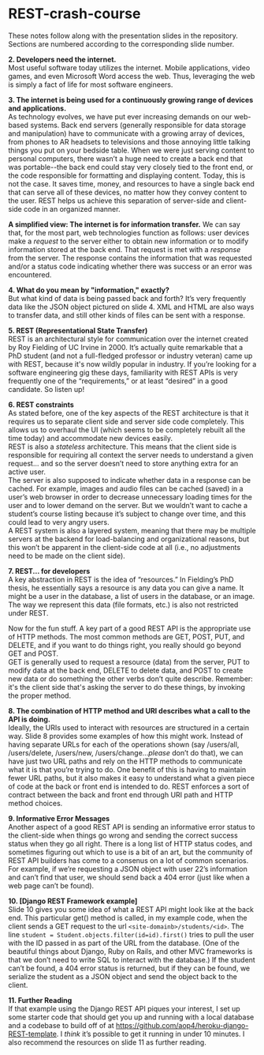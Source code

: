 # REST-crash-course

These notes follow along with the presentation slides in the repository. Sections are numbered according to the corresponding slide number.  

**2. Developers need the internet.**  
Most useful software today utilizes the internet. Mobile applications, video games, and even Microsoft Word access the web. Thus, leveraging the web is simply a fact of life for most software engineers.  

**3. The internet is being used for a continuously growing range of devices and applications.**  
As technology evolves, we have put ever increasing demands on our web-based systems. Back end servers (generally responsible for data storage and manipulation) have to communicate with a growing array of devices, from phones to AR headsets to televisions and those annoying little talking things you put on your bedside table. When we were just serving content to personal computers, there wasn’t a huge need to create a back end that was portable--the back end could stay very closely tied to the front end, or the code responsible for formatting and displaying content. Today, this is not the case. It saves time, money, and resources to have a single back end that can serve all of these devices, no matter how they convey content to the user. REST helps us achieve this separation of server-side and client-side code in an organized manner.  

**A simplified view: The internet is for information transfer.** We can say that, for the most part, web technologies function as follows: user devices make a *request* to the server either to obtain new information or to modify information stored at the back end. That request is met with a *response* from the server. The response contains the information that was requested and/or a status code indicating whether there was success or an error was encountered.

**4. What do you mean by "information," exactly?**  
But what kind of data is being passed back and forth? It’s very frequently data like the JSON object pictured on slide 4. XML and HTML are also ways to transfer data, and still other kinds of files can be sent with a response.  

**5. REST (Representational State Transfer)**  
REST is an architectural style for communication over the internet created by Roy Fielding of UC Irvine in 2000. It’s actually quite remarkable that a PhD student (and not a full-fledged professor or industry veteran) came up with REST, because it's now wildly popular in industry. If you’re looking for a software engineering gig these days, familiarity with REST APIs is very frequently one of the “requirements,” or at least “desired” in a good candidate. So listen up!  

**6. REST constraints**  
As stated before, one of the key aspects of the REST architecture is that it requires us to separate client side and server side code completely. This allows us to overhaul the UI (which seems to be completely rebuilt all the time today) and accommodate new devices easily.  
REST is also a *stateless* architecture. This means that the client side is responsible for requiring all context the server needs to understand a given request… and so the server doesn’t need to store anything extra for an active user.  
The server is also supposed to indicate whether data in a response can be cached. For example, images and audio files can be cached (saved) in a user’s web browser in order to decrease unnecessary loading times for the user and to lower demand on the server. But we wouldn’t want to cache a student’s course listing because it’s subject to change over time, and this could lead to very angry users.  
A REST system is also a layered system, meaning that there may be multiple servers at the backend for load-balancing and organizational reasons, but this won’t be apparent in the client-side code at all (i.e., no adjustments need to be made on the client side).  

**7. REST... for developers**  
A key abstraction in REST is the idea of “resources.” In Fielding’s PhD thesis, he essentially says a resource is any data you can give a name. It might be a user in the database, a list of users in the database, or an image. The way we represent this data (file formats, etc.) is also not restricted under REST.  

Now for the fun stuff. A key part of a good REST API is the appropriate use of HTTP methods. The most common methods are GET, POST, PUT, and DELETE, and if you want to do things right, you really should go beyond GET and POST.  
GET is generally used to request a resource (data) from the server, PUT to modify data at the back end, DELETE to delete data, and POST to create new data or do something the other verbs don’t quite describe. Remember: it's the client side that's asking the server to do these things, by invoking the proper method.  

**8. The combination of HTTP method and URI describes what a call to the API is doing.**  
Ideally, the URIs used to interact with resources are structured in a certain way. Slide 8 provides some examples of how this might work. Instead of having separate URLs for each of the operations shown (say /users/all, /users/delete, /users/new, /users/change...*please* don’t do that), we can have just two URL paths and rely on the HTTP methods to communicate what it is that you’re trying to do. One benefit of this is having to maintain fewer URL paths, but it also makes it easy to understand what a given piece of code at the back or front end is intended to do. REST enforces a sort of contract between the back and front end through URI path and HTTP method choices.  

**9. Informative Error Messages**  
Another aspect of a good REST API is sending an informative error status to the client-side when things go wrong and sending the correct success status when they go all right. There is a long list of HTTP status codes, and sometimes figuring out which to use is a bit of an art, but the community of REST API builders has come to a consenus on a lot of common scenarios. For example, if we’re requesting a JSON object with user 22’s information and can’t find that user, we should send back a 404 error (just like when a web page can’t be found).  

**10. [Django REST Framework example]**  
Slide 10 gives you some idea of what a REST API might look like at the back end. This particular get() method is called, in my example code, when the client sends a GET request to the url `<site-domainb>/students/<id>`. The line `student = Student.objects.filter(id=id).first()` tries to pull the user with the ID passed in as part of the URL from the database. (One of the beautiful things about Django, Ruby on Rails, and other MVC frameworks is that we don’t need to write SQL to interact with the database.) If the student can’t be found, a 404 error status is returned, but if they can be found, we serialize the student as a JSON object and send the object back to the client.  

**11. Further Reading**  
If that example using the Django REST API piques your interest, I set up some starter code that should get you up and running with a local database and a codebase to build off of at <https://github.com/aop4/heroku-django-REST-template>. I *think* it’s possible to get it running in under 10 minutes. I also recommend the resources on slide 11 as further reading.  
